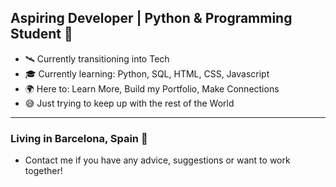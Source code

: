 ## Aspiring Developer | Python & Programming Student 🧐

- 🛰 Currently transitioning into Tech 
- 🎓 Currently learning: Python, SQL, HTML, CSS, Javascript 
- 🌍 Here to: Learn More, Build my Portfolio, Make Connections 
- 😅 Just trying to keep up with the rest of the World 

---
### Living in Barcelona, Spain 🌴
- Contact me if you have any advice, suggestions or want to work together!

<!--
**ShaunClarkMalta/ShaunClarkMalta** is a ✨ _special_ ✨ repository because its `README.md` (this file) appears on your GitHub profile.

Here are some ideas to get you started:

- 🔭 I’m currently working on ...
- 🌱 I’m currently learning ...
- 👯 I’m looking to collaborate on ...
- 🤔 I’m looking for help with ...
- 💬 Ask me about ...
- 📫 How to reach me: ...
- 😄 Pronouns: ...
- ⚡ Fun fact: ...
-->

